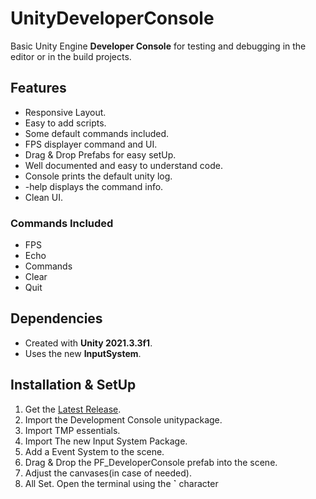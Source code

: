 # UnityDeveloperConsole

Basic Unity Engine **Developer Console** for testing and debugging in the editor or in the build projects.

## Features

* Responsive Layout.
* Easy to add scripts.
* Some default commands included.
* FPS displayer command and UI.
* Drag & Drop Prefabs for easy setUp.
* Well documented and easy to understand code.
* Console prints the default unity log.
* <Command> -help displays the command info.
* Clean UI.

### Commands Included

* FPS
* Echo
* Commands
* Clear
* Quit

## Dependencies

* Created with **Unity 2021.3.3f1**.
* Uses the new **InputSystem**.

## Installation & SetUp

1. Get the [Latest Release](https://github.com/leoalbalah/UnityDeveloperConsole/releases).
2. Import the Development Console unitypackage.
3. Import TMP essentials.
4. Import The new Input System Package.
5. Add a Event System to the scene.
6. Drag & Drop the PF_DeveloperConsole prefab into the scene.
7. Adjust the canvases(in case of needed).
8. All Set. Open the terminal using the **`** character